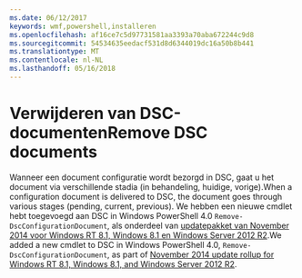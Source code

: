 ```yaml
---
ms.date: 06/12/2017
keywords: wmf,powershell,installeren
ms.openlocfilehash: af16ce7c5d97731581aa3393a70aba672244c9d8
ms.sourcegitcommit: 54534635eedacf531d8d6344019dc16a50b8b441
ms.translationtype: MT
ms.contentlocale: nl-NL
ms.lasthandoff: 05/16/2018
---
```

# <a name="remove-dsc-documents"></a><span data-ttu-id="ba1fb-102">Verwijderen van DSC-documenten</span><span class="sxs-lookup"><span data-stu-id="ba1fb-102">Remove DSC documents</span></span>

<span data-ttu-id="ba1fb-103">Wanneer een document configuratie wordt bezorgd in DSC, gaat u het document via verschillende stadia (in behandeling, huidige, vorige).</span><span class="sxs-lookup"><span data-stu-id="ba1fb-103">When a configuration document is delivered to DSC, the document goes through various stages (pending, current, previous).</span></span> <span data-ttu-id="ba1fb-104">We hebben een nieuwe cmdlet hebt toegevoegd aan DSC in Windows PowerShell 4.0 `Remove-DscConfigurationDocument`, als onderdeel van [updatepakket van November 2014 voor Windows RT 8.1, Windows 8.1 en Windows Server 2012 R2](https://support.microsoft.com/kb/3000850).</span><span class="sxs-lookup"><span data-stu-id="ba1fb-104">We added a new cmdlet to DSC in Windows PowerShell 4.0, `Remove-DscConfigurationDocument`, as part of [November 2014 update rollup for Windows RT 8.1, Windows 8.1, and Windows Server 2012 R2](https://support.microsoft.com/kb/3000850).</span></span>
